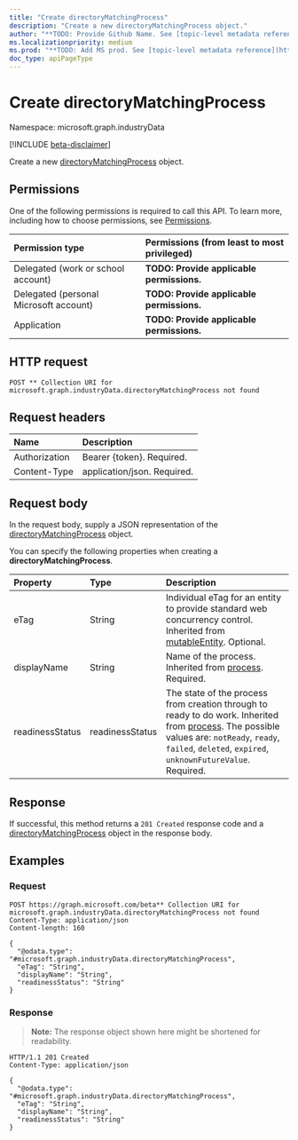 ```yaml
---
title: "Create directoryMatchingProcess"
description: "Create a new directoryMatchingProcess object."
author: "**TODO: Provide Github Name. See [topic-level metadata reference](https://msgo.azurewebsites.net/add/document/guidelines/metadata.html#topic-level-metadata)**"
ms.localizationpriority: medium
ms.prod: "**TODO: Add MS prod. See [topic-level metadata reference](https://msgo.azurewebsites.net/add/document/guidelines/metadata.html#topic-level-metadata)**"
doc_type: apiPageType
---
```


# Create directoryMatchingProcess
Namespace: microsoft.graph.industryData

[!INCLUDE [beta-disclaimer](../../includes/beta-disclaimer.md)]

Create a new [directoryMatchingProcess](../resources/industrydata-directorymatchingprocess.md) object.

## Permissions
One of the following permissions is required to call this API. To learn more, including how to choose permissions, see [Permissions](/graph/permissions-reference).

|Permission type|Permissions (from least to most privileged)|
|:---|:---|
|Delegated (work or school account)|**TODO: Provide applicable permissions.**|
|Delegated (personal Microsoft account)|**TODO: Provide applicable permissions.**|
|Application|**TODO: Provide applicable permissions.**|

## HTTP request

<!-- {
  "blockType": "ignored"
}
-->
``` http
POST ** Collection URI for microsoft.graph.industryData.directoryMatchingProcess not found
```

## Request headers
|Name|Description|
|:---|:---|
|Authorization|Bearer {token}. Required.|
|Content-Type|application/json. Required.|

## Request body
In the request body, supply a JSON representation of the [directoryMatchingProcess](../resources/industrydata-directorymatchingprocess.md) object.

You can specify the following properties when creating a **directoryMatchingProcess**.

|Property|Type|Description|
|:---|:---|:---|
|eTag|String|Individual eTag for an entity to provide standard web concurrency control. Inherited from [mutableEntity](../resources/industrydata-mutableentity.md). Optional.|
|displayName|String|Name of the process. Inherited from [process](../resources/industrydata-process.md). Required.|
|readinessStatus|readinessStatus|The state of the process from creation through to ready to do work. Inherited from [process](../resources/industrydata-process.md). The possible values are: `notReady`, `ready`, `failed`, `deleted`, `expired`, `unknownFutureValue`. Required.|



## Response

If successful, this method returns a `201 Created` response code and a [directoryMatchingProcess](../resources/industrydata-directorymatchingprocess.md) object in the response body.

## Examples

### Request
<!-- {
  "blockType": "request",
  "name": "create_directorymatchingprocess_from_"
}
-->
``` http
POST https://graph.microsoft.com/beta** Collection URI for microsoft.graph.industryData.directoryMatchingProcess not found
Content-Type: application/json
Content-length: 160

{
  "@odata.type": "#microsoft.graph.industryData.directoryMatchingProcess",
  "eTag": "String",
  "displayName": "String",
  "readinessStatus": "String"
}
```


### Response
>**Note:** The response object shown here might be shortened for readability.
<!-- {
  "blockType": "response",
  "truncated": true,
  "@odata.type": "microsoft.graph.industryData.directoryMatchingProcess"
}
-->
``` http
HTTP/1.1 201 Created
Content-Type: application/json

{
  "@odata.type": "#microsoft.graph.industryData.directoryMatchingProcess",
  "eTag": "String",
  "displayName": "String",
  "readinessStatus": "String"
}
```


